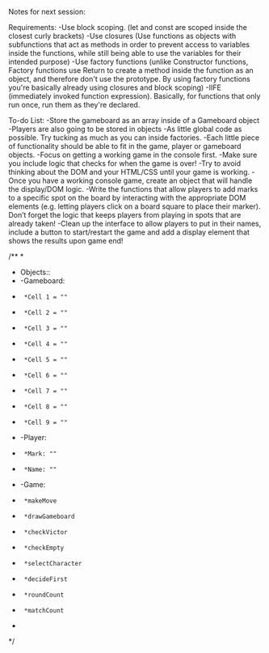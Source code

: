 Notes for next session:


Requirements:
-Use block scoping. (let and const are scoped inside the closest curly brackets)
-Use closures (Use functions as objects with subfunctions that act as methods in order to prevent access to variables inside the functions, while still being able to use the variables for their intended purpose)
-Use factory functions (unlike Constructor functions, Factory functions use Return to create a method inside the function as an object, and therefore don't use the prototype. By using factory functions you're basically already using closures and block scoping)
-IIFE (immediately invoked function expression). Basically, for functions that only run once, run them as they're declared.


To-do List:
-Store the gameboard as an array inside of a Gameboard object
-Players are also going to be stored in objects
-As little global code as possible. Try tucking as much as you can inside factories.
-Each little piece of functionality should be able to fit in the game, player or gameboard objects.
-Focus on getting a working game in the console first.
-Make sure you include logic that checks for when the game is over! 
-Try to avoid thinking about the DOM and your HTML/CSS until your game is working.
-Once you have a working console game, create an object that will handle the display/DOM logic.
-Write the functions that allow players to add marks to a specific spot on the board by interacting with the appropriate DOM elements (e.g. letting players click on a board square to place their marker). Don’t forget the logic that keeps players from playing in spots that are already taken!
-Clean up the interface to allow players to put in their names, include a button to start/restart the game and add a display element that shows the results upon game end!


/**
 * 
 * Objects:: 
 * -Gameboard:
 *      *Cell 1 = ""
 *      *Cell 2 = ""
 *      *Cell 3 = ""
 *      *Cell 4 = ""
 *      *Cell 5 = ""
 *      *Cell 6 = ""
 *      *Cell 7 = ""
 *      *Cell 8 = ""
 *      *Cell 9 = ""
 * -Player:
 *      *Mark: ""
 *      *Name: ""
 * -Game:
 *      *makeMove
 *      *drawGameboard
 *      *checkVictor
 *      *checkEmpty
 *      *selectCharacter
 *      *decideFirst
 *      *roundCount
 *      *matchCount
 *      
 */